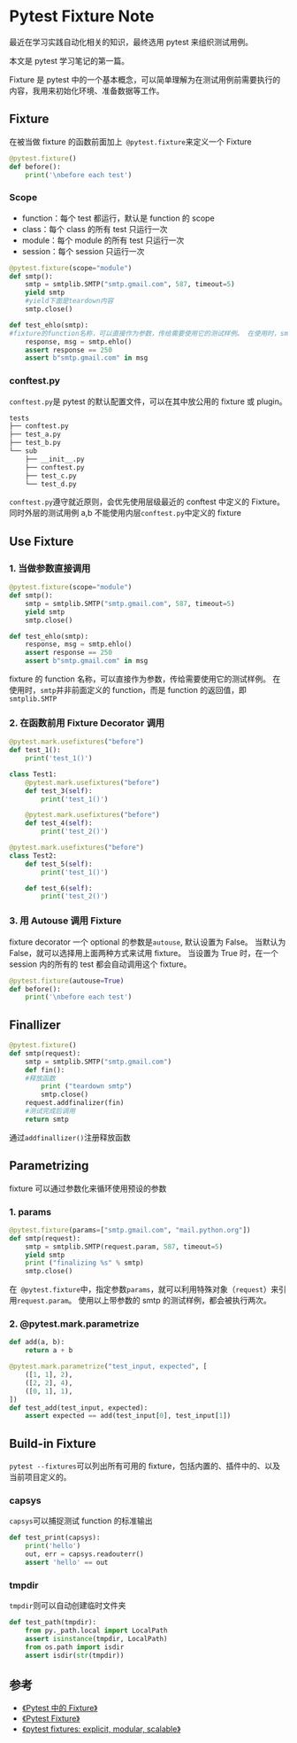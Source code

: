 # Pytest Fixture Note


最近在学习实践自动化相关的知识，最终选用 pytest 来组织测试用例。

本文是 pytest 学习笔记的第一篇。

<!--more-->

Fixture 是 pytest 中的一个基本概念，可以简单理解为在测试用例前需要执行的内容，我用来初始化环境、准备数据等工作。

## Fixture

在被当做 fixture 的函数前面加上` @pytest.fixture`来定义一个 Fixture

```python
@pytest.fixture()
def before():
    print('\nbefore each test')
```

### Scope

-   function：每个 test 都运行，默认是 function 的 scope
-   class：每个 class 的所有 test 只运行一次
-   module：每个 module 的所有 test 只运行一次
-   session：每个 session 只运行一次

```python
@pytest.fixture(scope="module")
def smtp():
    smtp = smtplib.SMTP("smtp.gmail.com", 587, timeout=5)
    yield smtp
    #yield下面是teardown内容
    smtp.close()

def test_ehlo(smtp):
#fixture的function名称，可以直接作为参数，传给需要使用它的测试样例。 在使用时，smtp并非前面定义的function，而是function的返回值，即smtplib.SMTP
    response, msg = smtp.ehlo()
    assert response == 250
    assert b"smtp.gmail.com" in msg
```

### conftest.py

`conftest.py`是 pytest 的默认配置文件，可以在其中放公用的 fixture 或 plugin。

```bash
tests
├── conftest.py
├── test_a.py
├── test_b.py
└── sub
    ├── __init__.py
    ├── conftest.py
    ├── test_c.py
    └── test_d.py
```

`conftest.py`遵守就近原则，会优先使用层级最近的 conftest 中定义的 Fixture。同时外层的测试用例 a,b 不能使用内层`conftest.py`中定义的 fixture

## Use Fixture

### 1. 当做参数直接调用

```python
@pytest.fixture(scope="module")
def smtp():
    smtp = smtplib.SMTP("smtp.gmail.com", 587, timeout=5)
    yield smtp
    smtp.close()

def test_ehlo(smtp):
    response, msg = smtp.ehlo()
    assert response == 250
    assert b"smtp.gmail.com" in msg
```

fixture 的 function 名称，可以直接作为参数，传给需要使用它的测试样例。 在使用时，`smtp`并非前面定义的 function，而是 function 的返回值，即`smtplib.SMTP`

### 2. 在函数前用 Fixture Decorator 调用

```python
@pytest.mark.usefixtures("before")
def test_1():
    print('test_1()')

class Test1:
    @pytest.mark.usefixtures("before")
    def test_3(self):
        print('test_1()')

    @pytest.mark.usefixtures("before")
    def test_4(self):
        print('test_2()')

@pytest.mark.usefixtures("before")
class Test2:
    def test_5(self):
        print('test_1()')

    def test_6(self):
        print('test_2()')
```

### 3. 用 Autouse 调用 Fixture

fixture decorator 一个 optional 的参数是`autouse`, 默认设置为 False。
当默认为 False，就可以选择用上面两种方式来试用 fixture。
当设置为 True 时，在一个 session 内的所有的 test 都会自动调用这个 fixture。

```python
@pytest.fixture(autouse=True)
def before():
    print('\nbefore each test')
```

## Finallizer

```python
@pytest.fixture()
def smtp(request):
    smtp = smtplib.SMTP("smtp.gmail.com")
    def fin():
    #释放函数
        print ("teardown smtp")
        smtp.close()
    request.addfinalizer(fin)
    #测试完成后调用
    return smtp
```

通过`addfinallizer()`注册释放函数

## Parametrizing

fixture 可以通过参数化来循环使用预设的参数

### 1. params

```python
@pytest.fixture(params=["smtp.gmail.com", "mail.python.org"])
def smtp(request):
    smtp = smtplib.SMTP(request.param, 587, timeout=5)
    yield smtp
    print ("finalizing %s" % smtp)
    smtp.close()
```

在` @pytest.fixture`中，指定参数`params`，就可以利用特殊对象（`request`）来引用`request.param`。 使用以上带参数的 smtp 的测试样例，都会被执行两次。

### 2. @pytest.mark.parametrize

```python
def add(a, b):
    return a + b

@pytest.mark.parametrize("test_input, expected", [
    ([1, 1], 2),
    ([2, 2], 4),
    ([0, 1], 1),
])
def test_add(test_input, expected):
    assert expected == add(test_input[0], test_input[1])
```

## Build-in Fixture

`pytest --fixtures`可以列出所有可用的 fixture，包括内置的、插件中的、以及当前项目定义的。

### capsys

`capsys`可以捕捉测试 function 的标准输出

```python
def test_print(capsys):
    print('hello')
    out, err = capsys.readouterr()
    assert 'hello' == out
```

### tmpdir

`tmpdir`则可以自动创建临时文件夹

```python
def test_path(tmpdir):
    from py._path.local import LocalPath
    assert isinstance(tmpdir, LocalPath)
    from os.path import isdir
    assert isdir(str(tmpdir))
```

## 参考

-   [《Pytest 中的 Fixture》](http://note.qidong.name/2018/01/pytest-fixture/)
-   [《Pytest Fixture》](http://senarukana.github.io/2015/05/29/pytest-fixture/)
-   [《pytest fixtures: explicit, modular, scalable》](https://docs.pytest.org/en/latest/fixture.html#fixture-finalization-executing-teardown-code)


